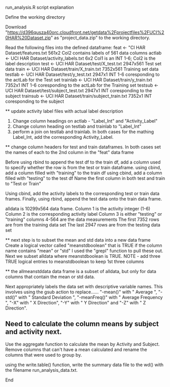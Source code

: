 run_analysis.R script explanation

Define the working directory

Download "https://d396qusza40orc.cloudfront.net/getdata%2Fprojectfiles%2FUCI%20HAR%20Dataset.zip" as "project_data.zip" to the working directory.

Read the following files into the defined dataframe:
feat <- "CI HAR Dataset/features.txt 			561x2	Col2 contains labels of 561 data columns
actlab <- UCI HAR Dataset/activity_labels.txt		6x2	Col1 is an INT 1-6; Col2 is the label description
test <- UCI HAR Dataset/test/X_test.txt			2947x561 Test set data
train <- UCI HAR Dataset/train/X_train.txt		7352x561 Training set data
testlab <- UCI HAR Dataset/test/y_test.txt		2947x1	INT 1-6 coresponding to the actLab for the Test set 
trainlab <- UCI HAR Dataset/train/y_train.txt		7352x1	INT 1-6 coresponding to the actLab for the Training set
testsub <- UCI HAR Dataset/test/subject_test.txt	2947x1	INT coresponding to the subject
trainsub <- UCI HAR Dataset/train/subject_train.txt	7352x1	INT coresponding to the subject

** update activity label files with actual label description
1. Change column headings on actlab - "Label_Int" and "Activity_Label"
2. Change column heading on testlab and trainlab to "Label_Int"
3. perform a join on testlab and trainlab.  In both cases for the mathing Label_Int, add the corresponding Activity_Label.

** change column headers for test and train dataframes.
In both cases set the names of each to the 2nd column in the "feat" data frame

Before using rbind to append the test df to the train df, add a column used to specify whether the row is from the test or train dataframe.
using cbind, add a column filled with "training" to the train df
using cbind, add a column filled with "testing" to the test df
Name the first column in both test and train to "Test or Train"

Using cbind, add the activity labels to the corresponding test or train data frames.
Finally, using rbind, append the test data onto the train data frame.

alldata is 10299x564 data frame.
Column 1 is the activity integer (1-6)
Column 2 is the corresponding activity label
Column 3 is either "testing" or "training"
columns 4-564 are the data measurements
The first 7352 rows are from the training data set
The last 2947 rows are from the testing data set

** next step is to subset the mean and std data into a new data frame
Create a logical vector called "meanstdboolean" that is TRUE if the column name contains "mean" or "std"
I used the "grepl" function to pull these out.
Next we subset alldata where meanstdboolean is TRUE.
NOTE - add three TRUE logical entries to meanstdboolean to keep 1st three columns

** the allmeanstddata data frame is a subset of alldata, but only for data columns that contain the mean or std data.

Next appropriately labels the data set with descriptive variable names.  This involves using the gsub action to replace......
"-mean()" with " Average ", "-std()" with " Standard Deviation ", "-meanFreq()" with " Average Frequency ", "-X" with " X Direction",
"-Y" with " Y Direction" and "-Z" with " Z Direction".

## Need to calculate the column means by subject and activity next.
Use the aggregate function to calculate the mean by Activity and Subject.  Remove columns that can't have a mean calculated and rename the columns that were used to group by.

using the write.table() function, write the summary data file to the wd() with the filename run_analysis_data.txt.

End

